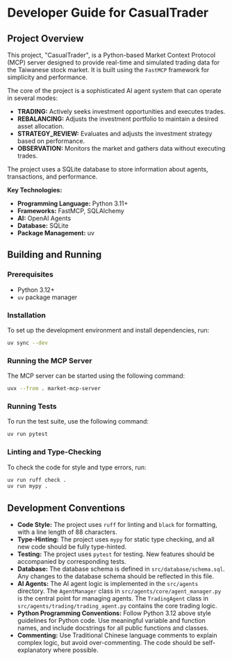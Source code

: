 # Developer Guide for CasualTrader

## Project Overview

This project, "CasualTrader", is a Python-based Market Context Protocol (MCP) server designed to provide real-time and simulated trading data for the Taiwanese stock market. It is built using the `FastMCP` framework for simplicity and performance.

The core of the project is a sophisticated AI agent system that can operate in several modes:

* **TRADING:** Actively seeks investment opportunities and executes trades.
* **REBALANCING:** Adjusts the investment portfolio to maintain a desired asset allocation.
* **STRATEGY_REVIEW:** Evaluates and adjusts the investment strategy based on performance.
* **OBSERVATION:** Monitors the market and gathers data without executing trades.

The project uses a SQLite database to store information about agents, transactions, and performance.

**Key Technologies:**

* **Programming Language:** Python 3.11+
* **Frameworks:** FastMCP, SQLAlchemy
* **AI:** OpenAI Agents
* **Database:** SQLite
* **Package Management:** uv

## Building and Running

### Prerequisites

* Python 3.12+
* `uv` package manager

### Installation

To set up the development environment and install dependencies, run:

```bash
uv sync --dev
```

### Running the MCP Server

The MCP server can be started using the following command:

```bash
uvx --from . market-mcp-server
```

### Running Tests

To run the test suite, use the following command:

```bash
uv run pytest
```

### Linting and Type-Checking

To check the code for style and type errors, run:

```bash
uv run ruff check .
uv run mypy .
```

## Development Conventions

* **Code Style:** The project uses `ruff` for linting and `black` for formatting, with a line length of 88 characters.
* **Type-Hinting:** The project uses `mypy` for static type checking, and all new code should be fully type-hinted.
* **Testing:** The project uses `pytest` for testing. New features should be accompanied by corresponding tests.
* **Database:** The database schema is defined in `src/database/schema.sql`. Any changes to the database schema should be reflected in this file.
* **AI Agents:** The AI agent logic is implemented in the `src/agents` directory. The `AgentManager` class in `src/agents/core/agent_manager.py` is the central point for managing agents. The `TradingAgent` class in `src/agents/trading/trading_agent.py` contains the core trading logic.
* **Python Programming Conventions:** Follow Python 3.12 above style guidelines for Python code. Use meaningful variable and function names, and include docstrings for all public functions and classes.
* **Commenting:** Use Traditional Chinese language comments to explain complex logic, but avoid over-commenting. The code should be self-explanatory where possible.
